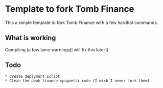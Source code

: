 # Template to fork Tomb Finance

This a simple template to fork Tomb Finance with a few hardhat commands.

## What is working

 Compiling (a few lame warnings[I will fix this later])  

## Todo

    * Create deplyment script
    * Clean the peak finance spaguetti code (I wish I never fork them)
